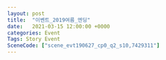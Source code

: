 ```yaml
---
layout: post
title:  "이벤트_2019여름_엔딩"
date:   2021-03-15 12:00:00 +0000
categories: Event
Tags: Story Event
SceneCode: ["scene_evt190627_cp0_q2_s10,7429311"]
---
```

